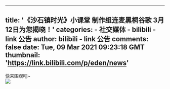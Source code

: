 
---
title: '《沙石镇时光》小课堂 制作组连麦黑桐谷歌 3月12日为您揭晓！'
categories: 
    - 社交媒体
    - bilibili - link 公告
author: bilibili - link 公告
comments: false
date: Tue, 09 Mar 2021 09:23:18 GMT
thumbnail: 'https://link.bilibili.com/p/eden/news'
---

<div>   
快来围观吧~<br><img src="https://link.bilibili.com/p/eden/news" referrerpolicy="no-referrer">  
</div>
            